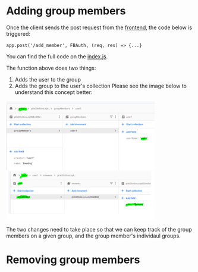 <a name="a"></a>
# Adding group members #

Once the client sends the post request from the [frontend](https://cseegit.essex.ac.uk/ce301_2020/ce301_rai_ajaya/-/tree/master/final_product/bro-online-client/src/pages), the code below is triggered:

    app.post('/add_member', FBAuth, (req, res) => {...}

You can find the full code on the [index.js](https://cseegit.essex.ac.uk/ce301_2020/ce301_rai_ajaya/-/edit/master/final_product/bro-online-functions/functions/index.js).

The function above does two things:
1. Adds the user to the group
2. Adds the group to the user's collection
Please see the image below to understand this concept better:<br>

<img src="final_product/bro-online-functions/functions/technicalDoc_img/addGroupMem_1.png" alt="drawing" width="400"/><br>
<img src="final_product/bro-online-functions/functions/technicalDoc_img/addGroupMem_2.png" alt="drawing" width="400"/><br>

The two changes need to take place so that we can keep track of the group members on a given group, and the group member's individaul groups.

<a name="b"></a>
# Removing group members #
